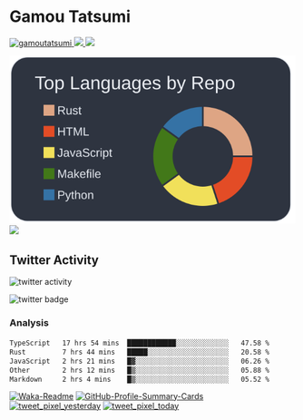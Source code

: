 # Gamou Tatsumi

<p align="left">
  <a href="https://github.com/gamoutatsumi/gamoutatsumi/">
    <img src="https://komarev.com/ghpvc/?username=gamoutatsumi" alt="gamoutatsumi" />
  </a>
  <a href="http://twitter.com/gamoutatsumi">
    <img height="20" src="https://img.shields.io/twitter/follow/gamoutatsumi?label=Twitter&logo=twitter&style=flat" />
  </a>
  <a href="https://github.com/gamoutatsumi">
    <img height="20" src="https://img.shields.io/github/followers/gamoutatsumi?label=follow&logo=github&style=flat" />
  </a>
</p>

![](./profile-summary-card-output/nord_dark/1-repos-per-language.svg)![](https://github-readme-stats.vercel.app/api?username=gamoutatsumi&show_icons=true&theme=tokyonight)

## Twitter Activity

![twitter activity](https://pixe.la/v1/users/gamoutatsumi/graphs/daily-tweets.svg?appearance=dark)

![twitter badge](https://pixe.la/v1/users/gamoutatsumi/graphs/daily-tweets.svg?mode=badge)

### Analysis

<!--START_SECTION:waka-->
```text
TypeScript   17 hrs 54 mins  ████████████░░░░░░░░░░░░░   47.58 % 
Rust         7 hrs 44 mins   █████░░░░░░░░░░░░░░░░░░░░   20.58 % 
JavaScript   2 hrs 21 mins   █▓░░░░░░░░░░░░░░░░░░░░░░░   06.26 % 
Other        2 hrs 12 mins   █▒░░░░░░░░░░░░░░░░░░░░░░░   05.88 % 
Markdown     2 hrs 4 mins    █▒░░░░░░░░░░░░░░░░░░░░░░░   05.52 % 
```
<!--END_SECTION:waka-->

[![Waka-Readme](https://github.com/gamoutatsumi/gamoutatsumi/workflows/Waka-Readme/badge.svg)](https://github.com/gamoutatsumi/gamoutatsumi/actions?query=workflow%3AWaka-Readme) [![GitHub-Profile-Summary-Cards](https://github.com/gamoutatsumi/gamoutatsumi/workflows/GitHub-Profile-Summary-Cards/badge.svg)](https://github.com/gamoutatsumi/gamoutatsumi/actions?query=workflow%3AGitHub-Profile-Summary-Cards) [![tweet_pixel_yesterday](https://github.com/gamoutatsumi/tweet_pixels/workflows/tweet_pixel_yesterday/badge.svg)](https://github.com/gamoutatsumi/tweet_pixels/actions?query=workflow%3Atweet_pixel_yesterday) [![tweet_pixel_today](https://github.com/gamoutatsumi/tweet_pixels/workflows/tweet_pixel_today/badge.svg)](https://github.com/gamoutatsumi/tweet_pixels/actions?query=workflow%3Atweet_pixel_today)

